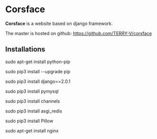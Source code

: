 Corsface
========

**Corsface** is a website based on django framework.

The master is hosted on github:
https://github.com/TERRY-V/corsface

Installations
-------------

sudo apt-get install python-pip

sudo pip3 install --upgrade pip

sudo pip3 install django==2.0.1

sudo pip3 install pymysql

sudo pip3 install channels

sudo pip3 install asgi_redis

sudo pip3 install Pillow

sudo apt-get install nginx

